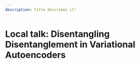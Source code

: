```yaml
---
description: Title describes it!
---
```


# Local talk: Disentangling Disentanglement in Variational Autoencoders

